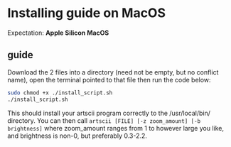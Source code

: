 # Installing guide on MacOS
Expectation: **Apple Silicon MacOS**
## guide
Download the 2 files into a directory (need not be empty, but no conflict name),
open the terminal pointed to that file then run the code below:
```bash
sudo chmod +x ./install_script.sh
./install_script.sh
```
This should install your artscii program correctly to the /usr/local/bin/ directory.
You can then call `artscii [FILE] [-z zoom_amount] [-b brightness]` where zoom_amount
ranges from 1 to however large you like, and brightness is non-0, but preferably 0.3-2.2.
